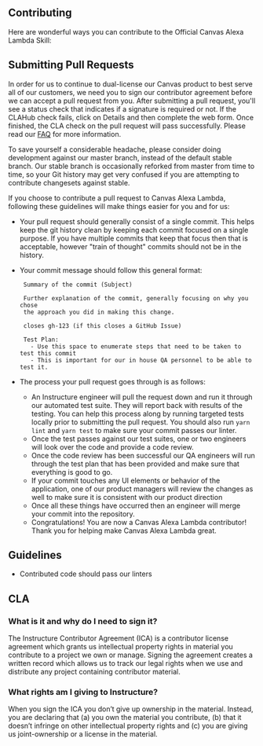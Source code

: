 Contributing
-----------

Here are wonderful ways you can contribute to the Official Canvas Alexa Lambda Skill:

## Submitting Pull Requests

In order for us to continue to dual-license our Canvas product to best serve
all of our customers, we need you to sign our contributor agreement before we
can accept a pull request from you. After submitting a pull request, you'll see
a status check that indicates if a signature is required or not. If the CLAHub
check fails, click on Details and then complete the web form. Once finished,
the CLA check on the pull request will pass successfully. Please read our
[FAQ](https://github.com/instructure/canvas-lms/wiki/FAQ) for more information.

To save yourself a considerable headache, please consider doing development against
our master branch, instead of the default stable branch. Our stable branch is
occasionally reforked from master from time to time, so your Git history may get
very confused if you are attempting to contribute changesets against stable.

If you choose to contribute a pull request to Canvas Alexa Lambda, following
these guidelines will make things easier for you and for us:

 - Your pull request should generally consist of a single commit. This helps keep the git history clean
   by keeping each commit focused on a single purpose.  If you have multiple commits that keep that focus
   then that is acceptable, however "train of thought" commits should not be in the history.
 - Your commit message should follow this general format:

   ```
    Summary of the commit (Subject)

    Further explanation of the commit, generally focusing on why you chose
    the approach you did in making this change.

    closes gh-123 (if this closes a GitHub Issue)

    Test Plan:
      - Use this space to enumerate steps that need to be taken to test this commit
      - This is important for our in house QA personnel to be able to test it.
   ```

 - The process your pull request goes through is as follows:
    - An Instructure engineer will pull the request down and run it through our automated test suite.
      They will report back with results of the testing.  You can help this process along by running targeted
      tests locally prior to submitting the pull request.  You should also run `yarn lint` and `yarn test` to make sure
      your commit passes our linter.
    - Once the test passes against our test suites, one or two engineers will look over the code and provide
      a code review.
    - Once the code review has been successful our QA engineers will run through the test plan that has
      been provided and make sure that everything is good to go.
    - If your commit touches any UI elements or behavior of the application, one of our product managers
      will review the changes as well to make sure it is consistent with our product direction
    - Once all these things have occurred then an engineer will merge your commit into the repository.
    - Congratulations! You are now a Canvas Alexa Lambda contributor!  Thank you for helping make Canvas Alexa Lambda great.

Guidelines
----------

- Contributed code should pass our linters

## CLA

### What is it and why do I need to sign it?

The Instructure Contributor Agreement (ICA) is a contributor license agreement which grants us intellectual property rights in material you contribute to a project we own or manage.  Signing the agreement creates a written record which allows us to track our legal rights when we use and distribute any project containing contributor material.  

### What rights am I giving to Instructure?

When you sign the ICA you don’t give up ownership in the material. Instead, you are declaring that (a) you own the material you contribute, (b) that it doesn’t infringe on other intellectual property rights and (c) you are giving us joint-ownership or a license in the material.
